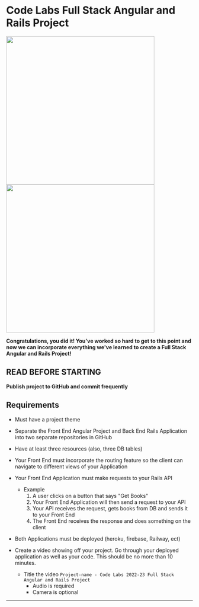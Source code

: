 # Code Labs Full Stack Angular and Rails Project
<div>
    <img src="https://www.vectorlogo.zone/logos/angular/angular-ar21.png" width="400px">
</div>

<div>
    <img src="https://miro.medium.com/max/1400/0*CUdFIQoT8xDr3rW8.png" width="400px">
</div>


**Congratulations, you did it! You've worked so hard to get to this point and now we can incorporate everything we've learned to create a Full Stack Angular and Rails Project!**


## READ BEFORE STARTING

**Publish project to GitHub and commit frequently**<br>

## Requirements

- Must have a project theme
- Separate the Front End Angular Project and Back End Rails Application into two separate repositories in GitHub
- Have at least three resources (also, three DB tables)
- Your Front End must incorporate the routing feature so the client can navigate to different views of your Application
- Your Front End Application must make requests to your Rails API
  - Example
    1. A user clicks on a button that says "Get Books" 
    2. Your Front End Application will then send a request to your API 
    3. Your API receives the request, gets books from DB and sends it to your Front End 
    4. The Front End receives the response and does something on the client
- Both Applications must be deployed (heroku, firebase, Railway, ect)

- Create a video showing off your project. Go through your deployed application as well as your code. This should be no more than 10 minutes. 
  - Title the video `Project-name - Code Labs 2022-23 Full Stack Angular and Rails Project`
    - Audio is required
    - Camera is optional

---
